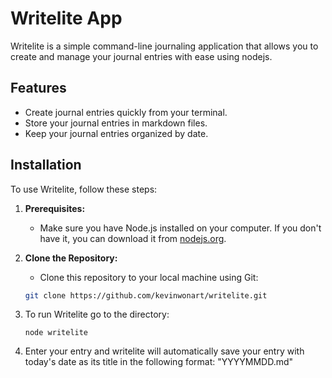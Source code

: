 # Writelite App

Writelite is a simple command-line journaling application that allows you to create and manage your journal entries with ease using nodejs.

## Features

- Create journal entries quickly from your terminal.
- Store your journal entries in markdown files.
- Keep your journal entries organized by date.

## Installation

To use Writelite, follow these steps:

1. **Prerequisites:**
   - Make sure you have Node.js installed on your computer. If you don't have it, you can download it from [nodejs.org](https://nodejs.org/).

2. **Clone the Repository:**
   - Clone this repository to your local machine using Git:

   ```sh
   git clone https://github.com/kevinwonart/writelite.git

3. To run Writelite go to the directory:
   ```~~
   node writelite

4. Enter your entry and writelite will automatically save your entry with today's date as its title in the following format: "YYYYMMDD.md"
